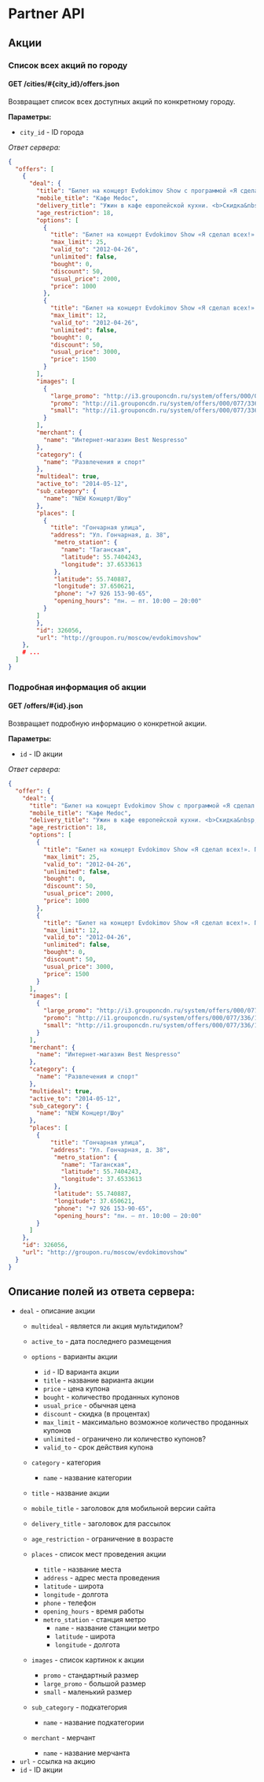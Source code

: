 Partner API
===========

Акции
-----

### Список всех акций по городу

#### GET /cities/#{city_id}/offers.json

Возвращает список всех доступных акций по конкретному городу.

**Параметры:**

- ``city_id`` - ID города

*Ответ сервера:*

```json
{
  "offers": [
    {
      "deal": {
        "title": "Билет на концерт Evdokimov Show с программой «Я сделал всех!» в Государственном московском театре эстрады",
        "mobile_title": "Кафе Medoc",
        "delivery_title": "Ужин в кафе европейской кухни. <b>Скидка&nbsp;до&nbsp;49%</b>",
        "age_restriction": 18,
        "options": [
          {
            "title": "Билет на концерт Evdokimov Show «Я сделал всех!». Партер, 16 ряд, 16-30. 1000 рублей вместо 2000",
            "max_limit": 25,
            "valid_to": "2012-04-26",
            "unlimited": false,
            "bought": 0,
            "discount": 50,
            "usual_price": 2000,
            "price": 1000
          },
          {
            "title": "Билет на концерт Evdokimov Show «Я сделал всех!». Партер, 9 ряд, места 32-44. 1500 рублей вместо 3000",
            "max_limit": 12,
            "valid_to": "2012-04-26",
            "unlimited": false,
            "bought": 0,
            "discount": 50,
            "usual_price": 3000,
            "price": 1500
          }
        ],
        "images": [
          {
            "large_promo": "http://i3.grouponcdn.ru/system/offers/000/077/336/179511/large_promo_jpg.jpg?1334590278",
            "promo": "http://i1.grouponcdn.ru/system/offers/000/077/336/179511/promo_jpg.jpg?1334590278",
            "small": "http://i1.grouponcdn.ru/system/offers/000/077/336/179511/small_jpg.jpg?1334590278"
          }
        ],
        "merchant": {
          "name": "Интернет-магазин Best Nespresso"
        },
        "category": {
          "name": "Развлечения и спорт"
        },
        "multideal": true,
        "active_to": "2014-05-12",
        "sub_category": {
          "name": "NEW Концерт/Шоу"
        },
        "places": [
          {
            "title": "Гончарная улица",
            "address": "Ул. Гончарная, д. 38",
             "metro_station": {
               "name": "Таганская",
               "latitude": 55.7404243,
               "longitude": 37.6533613
             },
             "latitude": 55.740887,
             "longitude": 37.650621,
             "phone": "+7 926 153-90-65",
             "opening_hours": "пн. — пт. 10:00 — 20:00"
          }
        ]
        },
        "id": 326056,
        "url": "http://groupon.ru/moscow/evdokimovshow"
    },
    # ...
  ]
}
```


### Подробная информация об акции

#### GET /offers/#{id}.json

Возвращает подробную информацию о конкретной акции.

**Параметры:**

- ``id`` - ID акции

*Ответ сервера:*

```json
{
  "offer": {
    "deal": {
      "title": "Билет на концерт Evdokimov Show с программой «Я сделал всех!» в Государственном московском театре эстрады",
      "mobile_title": "Кафе Medoc",
      "delivery_title": "Ужин в кафе европейской кухни. <b>Скидка&nbsp;до&nbsp;49%</b>",
      "age_restriction": 18,
      "options": [
        {
          "title": "Билет на концерт Evdokimov Show «Я сделал всех!». Партер, 16 ряд, 16-30. 1000 рублей вместо 2000",
          "max_limit": 25,
          "valid_to": "2012-04-26",
          "unlimited": false,
          "bought": 0,
          "discount": 50,
          "usual_price": 2000,
          "price": 1000
        },
        {
          "title": "Билет на концерт Evdokimov Show «Я сделал всех!». Партер, 9 ряд, места 32-44. 1500 рублей вместо 3000",
          "max_limit": 12,
          "valid_to": "2012-04-26",
          "unlimited": false,
          "bought": 0,
          "discount": 50,
          "usual_price": 3000,
          "price": 1500
        }
      ],
      "images": [
        {
          "large_promo": "http://i3.grouponcdn.ru/system/offers/000/077/336/179511/large_promo_jpg.jpg?1334590278",
          "promo": "http://i1.grouponcdn.ru/system/offers/000/077/336/179511/promo_jpg.jpg?1334590278",
          "small": "http://i1.grouponcdn.ru/system/offers/000/077/336/179511/small_jpg.jpg?1334590278"
        }
      ],
      "merchant": {
        "name": "Интернет-магазин Best Nespresso"
      },
      "category": {
        "name": "Развлечения и спорт"
      },
      "multideal": true,
      "active_to": "2014-05-12",
      "sub_category": {
        "name": "NEW Концерт/Шоу"
      },
      "places": [
        {
            "title": "Гончарная улица",
            "address": "Ул. Гончарная, д. 38",
             "metro_station": {
               "name": "Таганская",
               "latitude": 55.7404243,
               "longitude": 37.6533613
             },
             "latitude": 55.740887,
             "longitude": 37.650621,
             "phone": "+7 926 153-90-65",
             "opening_hours": "пн. — пт. 10:00 — 20:00"
        }
      ]
    },
    "id": 326056,
    "url": "http://groupon.ru/moscow/evdokimovshow"
  }
}
```


Описание полей из ответа сервера:
---------------------------------

- ``deal`` - описание акции
    - ``multideal`` - является ли акция мультидилом?
    - ``active_to`` - дата последнего размещения
    - ``options`` - варианты акции
        - ``id`` - ID варианта акции
        - ``title`` - название варианта акции
        - ``price`` - цена купона
        - ``bought`` - количество проданных купонов
        - ``usual_price`` - обычная цена
        - ``discount`` - скидка (в процентах)
        - ``max_limit`` - максимально возможное количество проданных купонов
        - ``unlimited`` - ограничено ли количество купонов?
        - ``valid_to`` - срок действия купона
    - ``category`` - категория
        - ``name`` - название категории
    - ``title`` - название акции
    - ``mobile_title`` -  заголовок для мобильной версии сайта
    - ``delivery_title`` - заголовок для рассылок
    - ``age_restriction`` - ограничение в возрасте
    - ``places`` - список мест проведения акции
        - ``title`` - название места
        - ``address`` - адрес места проведения
        - ``latitude`` - широта
        - ``longitude`` - долгота
        - ``phone`` - телефон
        - ``opening_hours`` - время работы
        - ``metro_station`` - станция метро
            - ``name`` - название станции метро
            - ``latitude`` - широта
            - ``longitude`` - долгота

    - ``images`` - список картинок к акции
        - ``promo`` - стандартный размер
        - ``large_promo`` - большой размер
        - ``small`` - маленький размер
    - ``sub_category`` - подкатегория
        - ``name`` - название подкатегории
    - ``merchant`` - мерчант
        - ``name`` - название мерчанта
- ``url`` - ссылка на акцию
- ``id`` - ID акции
